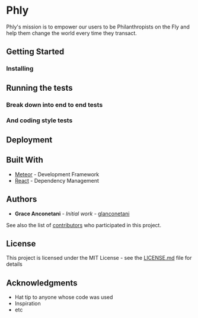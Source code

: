 # Phly

Phly's mission is to empower our users to be Philanthropists on the Fly and help them change the world every time they transact.

## Getting Started


### Installing


## Running the tests


### Break down into end to end tests


### And coding style tests


## Deployment


## Built With

* [Meteor](https://docs.meteor.com/#/full/) - Development Framework
* [React](https://reactjs.org/docs/getting-started.html) - Dependency Management


## Authors

* **Grace Anconetani** - *Initial work* - [glanconetani](https://github.com/glanconetani)

See also the list of [contributors](https://github.com/ut-phly/phly-react/contributors) who participated in this project.

## License

This project is licensed under the MIT License - see the [LICENSE.md](LICENSE.md) file for details

## Acknowledgments

* Hat tip to anyone whose code was used
* Inspiration
* etc
